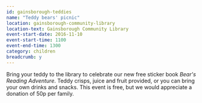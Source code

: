 ```yaml
---
id: gainsborough-teddies
name: "Teddy bears' picnic"
location: gainsborough-community-library
location-text: Gainsborough Community Library
event-start-date: 2016-11-10
event-start-time: 1100
event-end-time: 1300
category: children
breadcrumb: y
---
```


Bring your teddy to the library to celebrate our new free sticker book <cite>Bear's Reading Adventure</cite>.  Teddy crisps, juice and fruit provided, or you can bring your own drinks and snacks.  This event is free, but we would appreciate a donation of 50p per family.
